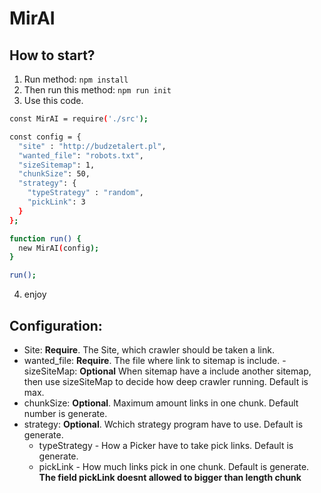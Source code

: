 # MirAI

## How to start?
1. Run method:
``
npm install
``
2. Then run this method:
``
npm run init
``
3. Use this code.
```sh
const MirAI = require('./src');

const config = {
  "site" : "http://budzetalert.pl",
  "wanted_file": "robots.txt",
  "sizeSitemap": 1,
  "chunkSize": 50,
  "strategy": {
    "typeStrategy" : "random",
    "pickLink": 3
  }
};

function run() {
  new MirAI(config);
}

run();
```
4. enjoy

## Configuration:
  - Site: **Require**. The Site, which crawler should be taken a link.
  - wanted_file: **Require**. The file where link to sitemap is include.
  -sizeSiteMap: **Optional** When sitemap have a include another sitemap, then use sizeSiteMap to decide how deep crawler running. Default is max.
  - chunkSize: **Optional**. Maximum amount links in one chunk. Default number is generate.
  - strategy: **Optional**. Wchich strategy program have to use. Default is generate.
    - typeStrategy - How a Picker have to take pick links. Default is generate.
    - pickLink - How much links pick in one chunk. Default is generate. **The field pickLink doesnt allowed to bigger than length chunk**
  
  
